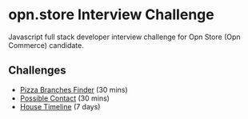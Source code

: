 # opn.store Interview Challenge
Javascript full stack developer interview challenge for Opn Store (Opn Commerce) candidate.

## Challenges
- [Pizza Branches Finder](https://opn-ooo.github.io/opn-store-interview-challenge/branches-finder) (30 mins)
- [Possible Contact](https://opn-ooo.github.io/opn-store-interview-challenge/possible-contact) (30 mins)
- [House Timeline](https://opn-ooo.github.io/opn-store-interview-challenge/house-timeline) (7 days)
